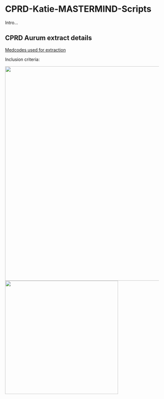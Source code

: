 # CPRD-Katie-MASTERMIND-Scripts

Intro...

## CPRD Aurum extract details
[Medcodes used for extraction](https://github.com/Exeter-Diabetes/CPRD-Katie-MASTERMIND-Scripts/blob/main/Extract-details/diab_med_codes_2020.txt)

Inclusion criteria:

<img src="https://github.com/Exeter-Diabetes/CPRD-Katie-MASTERMIND-Scripts/blob/main/Extract-details/download_details1.PNG" width="700">
<img src="https://github.com/Exeter-Diabetes/CPRD-Katie-MASTERMIND-Scripts/blob/main/Extract-details/download_details2.PNG" width="370">
